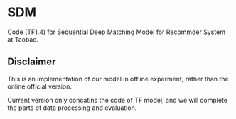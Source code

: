 # SDM
Code (TF1.4) for Sequential Deep Matching Model for Recommder System at Taobao.


## Disclaimer
This is an implementation of our model in offline experment, rather than the online official version.

Current version only concatins the code of TF model, and we will complete the parts of data processing and evaluation.

